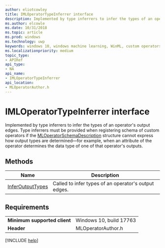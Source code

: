 ```yaml
---
author: eliotcowley
title: IMLOperatorTypeInferrer interface
description: Implemented by type inferrers to infer the types of an operator's output edges.
ms.author: elcowle
ms.date: 10/31/2018
ms.topic: article
ms.prod: windows
ms.technology: uwp
keywords: windows 10, windows machine learning, WinML, custom operators, IMLOperatorTypeInferrer
ms.localizationpriority: medium
topic_type:
- APIRef
api_type:
- NA
api_name:
- IMLOperatorTypeInferrer
api_location:
- MLOperatorAuthor.h
---
```


# IMLOperatorTypeInferrer interface

Implemented by type inferrers to infer the types of an operator's output edges. Type inferrers must be provided when registering schema of custom operators if the [MLOperatorSchemaDescription](MLOperatorSchemaDescription.md) structure cannot express how output types are determined&mdash;for example, when an attribute of the operator determines the data type of one of that operator's outputs.

## Methods

| Name | Description |
|------|-------------|
| [InferOutputTypes](IMLOperatorTypeInferrer_InferOutputTypes.md) | Called to infer types of an operator's output edges. |

## Requirements

| | |
|-|-|
| **Minimum supported client** | Windows 10, build 17763 |
| **Header** | MLOperatorAuthor.h |

[!INCLUDE [help](../includes/get-help.md)]
